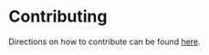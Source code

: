 # Contributing

Directions on how to contribute can be found [here](https://poly-hammer.github.io/BlenderTools/contributing/development.html).